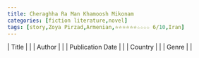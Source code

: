 ```yaml
---
title: Cheraghha Ra Man Khamoosh Mikonam
categories: [fiction literature,novel]
tags: [story,Zoya Pirzad,Armenian,⭐⭐⭐⭐⭐⭐☆☆☆☆ 6/10,Iran]
---
```

| Title |  |
| Author |  |
| Publication Date |   |
| Country |  |
| Genre |   |
        